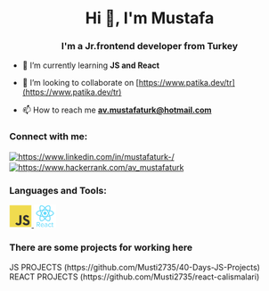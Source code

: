 <h1 align="center">Hi 👋, I'm Mustafa</h1>
<h3 align="center">I'm a Jr.frontend developer from Turkey</h3>

- 🌱 I’m currently learning **JS and React**

- 👯 I’m looking to collaborate on [https://www.patika.dev/tr](https://www.patika.dev/tr)

- 📫 How to reach me **av.mustafaturk@hotmail.com**

<h3 align="left">Connect with me:</h3>
<p align="left">
<a href="https://linkedin.com/in/https://www.linkedin.com/in/mustafaturk-/" target="blank"><img align="center" src="https://raw.githubusercontent.com/rahuldkjain/github-profile-readme-generator/master/src/images/icons/Social/linked-in-alt.svg" alt="https://www.linkedin.com/in/mustafaturk-/" height="30" width="40" /></a>
<a href="https://www.hackerrank.com/https://www.hackerrank.com/av_mustafaturk" target="blank"><img align="center" src="https://raw.githubusercontent.com/rahuldkjain/github-profile-readme-generator/master/src/images/icons/Social/hackerrank.svg" alt="https://www.hackerrank.com/av_mustafaturk" height="30" width="40" /></a>
</p>

<h3 align="left">Languages and Tools:</h3>
<p align="left"> <a href="https://developer.mozilla.org/en-US/docs/Web/JavaScript" target="_blank" rel="noreferrer"> <img src="https://raw.githubusercontent.com/devicons/devicon/master/icons/javascript/javascript-original.svg" alt="javascript" width="40" height="40"/> </a> <a href="https://reactjs.org/" target="_blank" rel="noreferrer"> <img src="https://raw.githubusercontent.com/devicons/devicon/master/icons/react/react-original-wordmark.svg" alt="react" width="40" height="40"/> </a> </p>

<h3>There are some projects for working here </h3>
JS PROJECTS (https://github.com/Musti2735/40-Days-JS-Projects)<br>
REACT PROJECTS (https://github.com/Musti2735/react-calismalari)
